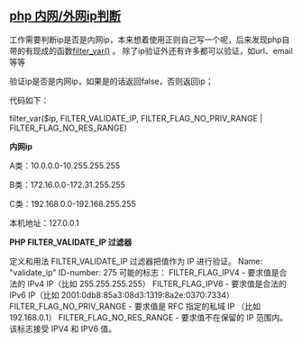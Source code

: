 ## [php 内网/外网ip判断](https://www.cnblogs.com/zqifa/p/php-ip-1.html)

工作需要判断ip是否是内网ip，本来想着使用正则自己写一个呢，后来发现php自带的有现成的函数[filter_var()](http://php.net/manual/zh/function.filter-var.php) 。
除了ip验证外还有许多都可以验证，如url、email等等

验证ip是否是内网ip，如果是的话返回false，否则返回ip；

代码如下：

filter_var($ip, FILTER_VALIDATE_IP, FILTER_FLAG_NO_PRIV_RANGE | FILTER_FLAG_NO_RES_RANGE)

**内网ip**

A类：10.0.0.0-10.255.255.255

B类：172.16.0.0-172.31.255.255

C类：192.168.0.0-192.168.255.255

本机地址：127.0.0.1

**PHP FILTER_VALIDATE_IP 过滤器**

定义和用法
FILTER_VALIDATE_IP 过滤器把值作为 IP 进行验证。
Name: "validate_ip"
ID-number: 275
可能的标志：
FILTER_FLAG_IPV4 - 要求值是合法的 IPv4 IP（比如 255.255.255.255）
FILTER_FLAG_IPV6 - 要求值是合法的 IPv6 IP（比如 2001:0db8:85a3:08d3:1319:8a2e:0370:7334）
FILTER_FLAG_NO_PRIV_RANGE - 要求值是 RFC 指定的私域 IP （比如 192.168.0.1）
FILTER_FLAG_NO_RES_RANGE - 要求值不在保留的 IP 范围内。该标志接受 IPV4 和 IPV6 值。
